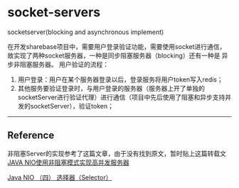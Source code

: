 # socket-servers
socketserver(blocking and asynchronous implement)

在开发sharebase项目中，需要用户登录验证功能，需要使用socket进行通信，故实现了两种socket服务器，一种是同步阻塞服务器（blocking）还有一种是
异步非阻塞服务器。
用户验证的流程：
1. 用户登录：用户在某个服务器登录以后，登录服务将用户token写入redis；
2. 其他服务要验证登录时，与用户登录的服务器（服务器上开了单独的socketServer进行验证代理）进行通信（项目中先后使用了阻塞和异步支持并发的socketServer），验证token；

***
## Reference
非阻塞Server的实现参考了这篇文章，由于没有找到原文，暂时贴上这篇转载文[JAVA NIO使用非阻塞模式实现高并发服务器](https://blog.csdn.net/zmx729618/article/details/51860699)

[Java NIO （四） 选择器（Selector）](https://www.cnblogs.com/qq-361807535/p/6670529.html)
